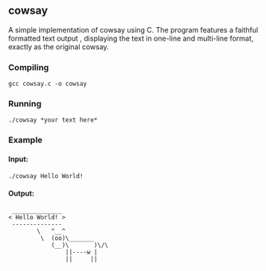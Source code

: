## cowsay
A simple implementation of cowsay using C.
The program features a faithful formatted text output , displaying the text in one-line and multi-line format, exactly as the original cowsay.
### Compiling
```gcc cowsay.c -o cowsay```
### Running 
```./cowsay *your text here*```
### Example
#### Input:
```./cowsay Hello World!```
#### Output:
```
 ______________
< Hello World! >
 --------------
        \   ^__^
         \  (oo)\_______
            (__)\       )\/\
                ||----w |
                ||     ||
```
